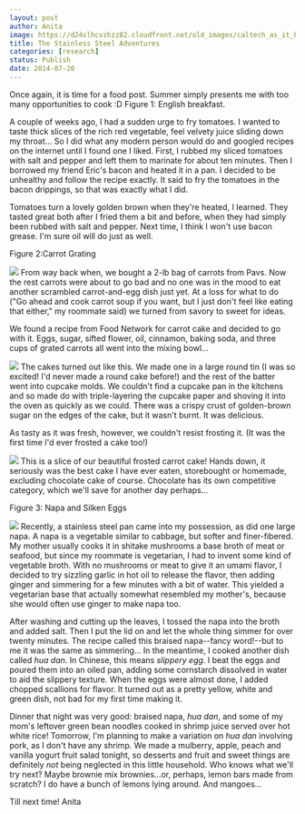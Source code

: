 ```yaml
---
layout: post
author: Anita
image: https://d24slhcvzhzz82.cloudfront.net/old_images/caltech_as_it_happens/6a0105349b8251970b01a511e1e00d970c.jpg
title: The Stainless Steel Adventures
categories: [research]
status: Publish
date: 2014-07-20
---
```


Once again, it is time for a food post. Summer simply presents me with too many opportunities to cook :D
Figure 1: English breakfast.

A couple of weeks ago, I had a sudden urge to fry tomatoes. I wanted to taste thick slices of the rich red vegetable, feel velvety juice sliding down my throat... So I did what any modern person would do and googled recipes on the internet until I found one I liked. First, I rubbed my sliced tomatoes with salt and pepper and left them to marinate for about ten minutes. Then I borrowed my friend Eric's bacon and heated it in a pan. I decided to be unhealthy and follow the recipe exactly. It said to fry the tomatoes in the bacon drippings, so that was exactly what I did.

Tomatoes turn a lovely golden brown when they're heated, I learned. They tasted great both after I fried them a bit and before, when they had simply been rubbed with salt and pepper. Next time, I think I won't use bacon grease. I'm sure oil will do just as well.

Figure 2:Carrot Grating


![](https://d24slhcvzhzz82.cloudfront.net/old_images/caltech_as_it_happens/6a0105349b8251970b01a3fd322a42970b.jpg)
From way back when, we bought a 2-lb bag of carrots from Pavs. Now the rest carrots were about to go bad and no one was in the mood to eat another scrambled carrot-and-egg dish just yet. At a loss for what to do ("Go ahead and cook carrot soup if you want, but I just don't feel like eating that either," my roommate said) we turned from savory to sweet for ideas.

We found a recipe from Food Network for carrot cake and decided to go with it. Eggs, sugar, sifted flower, oil, cinnamon, baking soda, and three cups of grated carrots all went into the mixing bowl...


![](https://d24slhcvzhzz82.cloudfront.net/old_images/caltech_as_it_happens/6a0105349b8251970b01a3fd322a66970b.jpg)
The cakes turned out like this. We made one in a large round tin (I was so excited! I'd never made a round cake before!) and the rest of the batter went into cupcake molds. We couldn't find a cupcake pan in the kitchens and so made do with triple-layering the cupcake paper and shoving it into the oven as quickly as we could. There was a crispy crust of golden-brown sugar on the edges of the cake, but it wasn't burnt. It was delicious.

As tasty as it was fresh, however, we couldn't resist frosting it. (It was the first time I'd ever frosted a cake too!)


![](https://d24slhcvzhzz82.cloudfront.net/old_images/caltech_as_it_happens/6a0105349b8251970b01a3fd322aec970b.jpg)
This is a slice of our beautiful frosted carrot cake! Hands down, it seriously was the best cake I have ever eaten, storebought or homemade, excluding chocolate cake of course. Chocolate has its own competitive category, which we'll save for another day perhaps...

Figure 3: Napa and Silken Eggs


![](https://d24slhcvzhzz82.cloudfront.net/old_images/caltech_as_it_happens/6a0105349b8251970b01a73ded34cf970d.jpg)
Recently, a stainless steel pan came into my possession, as did one large napa. A napa is a vegetable similar to cabbage, but softer and finer-fibered. My mother usually cooks it in shitake mushrooms a base broth of meat or seafood, but since my roommate is vegetarian, I had to invent some kind of vegetable broth. With no mushrooms or meat to give it an umami flavor, I decided to try sizzling garlic in hot oil to release the flavor, then adding ginger and simmering for a few minutes with a bit of water. This yielded a vegetarian base that actually somewhat resembled my mother's, because she would often use ginger to make napa too.

After washing and cutting up the leaves, I tossed the napa into the broth and added salt. Then I put the lid on and let the whole thing simmer for over twenty minutes. The recipe called this braised napa--fancy word!--but to me it was the same as simmering... In the meantime, I cooked another dish called *hua dan*. In Chinese, this means *slippery egg*. I beat the eggs and poured them into an oiled pan, adding some cornstarch dissolved in water to aid the slippery texture. When the eggs were almost done, I added chopped scallions for flavor. It turned out as a pretty yellow, white and green dish, not bad for my first time making it.

Dinner that night was very good: braised napa, *hua dan*, and some of my mom's leftover green bean noodles cooked in shrimp juice served over hot white rice!
Tomorrow, I'm planning to make a variation on *hua dan* involving pork, as I don't have any shrimp. We made a mulberry, apple, peach and vanilla yogurt fruit salad tonight, so desserts and fruit and sweet things are definitely *not* being neglected in this little household. Who knows what we'll try next? Maybe brownie mix brownies...or, perhaps, lemon bars made from scratch? I do have a bunch of lemons lying around. And mangoes...

Till next time!
Anita

